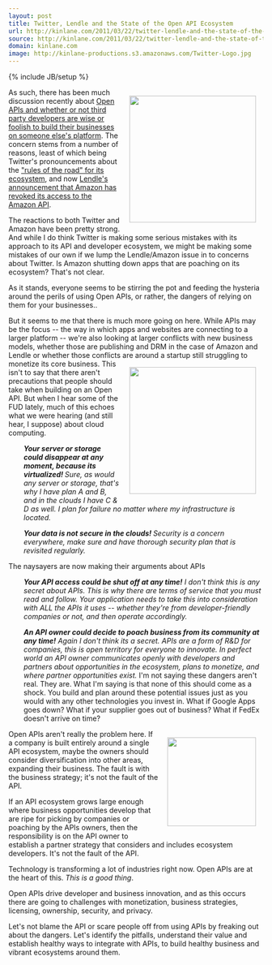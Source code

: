 ```yaml
---
layout: post
title: Twitter, Lendle and the State of the Open API Ecosystem
url: http://kinlane.com/2011/03/22/twitter-lendle-and-the-state-of-the-open-api-ecosystem/
source: http://kinlane.com/2011/03/22/twitter-lendle-and-the-state-of-the-open-api-ecosystem/
domain: kinlane.com
image: http://kinlane-productions.s3.amazonaws.com/Twitter-Logo.jpg
---
```

{% include JB/setup %}<p><img style="padding: 15px;" src="http://kinlane-productions.s3.amazonaws.com/Twitter-Logo.jpg" alt="" width="250" align="right" />As such, there has been much discussion recently about <a title="Open APIs and whether or not third party developers are wise or follish to build their businesses on someones elses platform." href="http://blog.apievangelist.com/2011/03/22/twitter-lendle-and-the-state-of-the-open-api-ecosystem/">Open APIs and whether or not third party developers are wise or foolish to build their businesses on someone else's platform</a>.  The concern stems from a number of reasons, least of which being Twitter's pronouncements about the <a title="&quot;Rules of the Road&quot; for Its Ecosystem" href="http://dev.twitter.com/pages/api_terms">"rules of the road" for its ecosystem</a>, and now <a title="Lendles announcement that Amazon has revoked its access to the Amazon API" href="http://lendle.me/">Lendle's announcement that Amazon has revoked its access to the Amazon API</a>.<p></p>
The reactions to both Twitter and Amazon have been pretty strong.  And while I do think Twitter is making some serious mistakes with its approach to its API and developer ecosystem, we might be making some mistakes of our own if we lump the Lendle/Amazon issue in to concerns about Twitter.  Is Amazon shutting down apps that are poaching on its ecosystem?  That's not clear.<p></p>
As it stands, everyone seems to be stirring the pot and feeding the hysteria around the perils of using Open APIs, or rather, the dangers of relying on them for your businesses..<p></p>
But it seems to me that there is much more going on here.  While APIs may be the focus -- the way in which apps and websites are connecting to a larger platform -- we're also looking at larger conflicts with new business models, whether those are publishing and DRM in the case of Amazon and Lendle or whether those conflicts are around a startup still struggling to monetize its core business.
<img style="padding: 15px;" src="http://kinlane-productions.s3.amazonaws.com/AWS_LOGO_CMYK.jpg" alt="" width="250" align="right" />
This isn't to say that there aren't precautions that people should take when building on an Open API.  But when I hear some of the FUD lately, much of this echoes what we were hearing (and still hear, I suppose) about cloud computing.
<p style="padding-left: 30px;"><em><strong>Your server or storage could disappear at any moment, because its virtualized! </strong>Sure, as would any server or storage, that's why I have plan A and B, and in the clouds I have C &amp; D as well.  I plan for failure no matter where my infrastructure is located.</em>
<p style="padding-left: 30px;"><strong><em><strong>Your data is not secure in the clouds! </strong> </em></strong><em>Security is a concern everywhere, make sure and have thorough security plan that is revisited regularly.</em>
<strong> </strong><p></p>
The naysayers are now making their arguments about APIs
<p style="padding-left: 30px;"><em><strong>Your API access could be shut off at any time!</strong> I don't think this is any secret about APIs. This is why there are terms of service that you must read and follow.  Your application needs to take this into consideration with ALL the APIs it uses -- whether they're from developer-friendly companies or not, and then operate accordingly.</em>
<p style="padding-left: 30px;"><em><strong>An API owner could decide to poach business from its community at any time!</strong> Again I don't think its a secret.  APIs are a form of R&amp;D for companies, this is open territory for everyone to innovate.  In perfect world an API owner communicates openly with developers and partners about opportunities in the ecosystem,  plans to monetize, and where partner opportunities exist.</em>
I'm not saying these dangers aren't real.  They are.  What I'm saying is that none of this should come as a shock.  You build and plan around these potential issues just as you would with any other technologies you invest in.  What if Google Apps goes down?  What if your supplier goes out of business?  What if FedEx doesn't arrive on time?<p></p>
Open APIs aren't really the problem here.
<img style="padding: 15px;" src="http://kinlane-productions.s3.amazonaws.com/lendle-logo.png" alt="" width="175" align="right" />
If a company is built entirely around a single API ecosystem, maybe the owners should consider diversification into other areas, expanding their business.  The fault is with the business strategy; it's not the fault of the API.<p></p>
If an API ecosystem grows large enough where business opportunities develop that are ripe for picking by companies or poaching by the APIs owners, then the responsibility is on the API owner to establish a partner strategy that considers and includes ecosystem developers.  It's not the fault of the API.<p></p>
Technology is transforming a lot of industries right now.  Open APIs are at the heart of this.   <em>This is a good thing</em>.<p></p>
Open APIs drive developer and business innovation, and as this occurs there are going to challenges with monetization, business strategies, licensing, ownership, security, and privacy.<p></p>
Let's not blame the API or scare people off from using APIs by freaking out about the dangers.   Let's identify the pitfalls, understand their value and establish healthy ways to integrate with APIs, to build healthy business and vibrant ecosystems around them.
</p>
